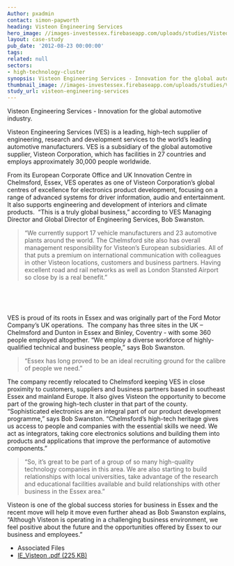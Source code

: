 ```yaml
---
Author: pxadmin
contact: simon-papworth
heading: Visteon Engineering Services
hero_image: //images-investessex.firebaseapp.com/uploads/studies/Visteon_Banner.jpg
layout: case-study
pub_date: '2012-08-23 00:00:00'
tags:
related: null
sectors:
- high-technology-cluster
synopsis: Visteon Engineering Services - Innovation for the global automotive industry.
thumbnail_image: //images-investessex.firebaseapp.com/uploads/studies/Visteon_Tile.jpg
study_url: visteon-engineering-services
---
```


<p>Visteon Engineering Services - Innovation for the global automotive industry.</p><p>Visteon Engineering Services (VES) is a leading, high-tech supplier of engineering, research and development services to the world’s leading automotive manufacturers. VES is a subsidiary of the global automotive supplier, Visteon Corporation, which has facilities in 27 countries and employs approximately 30,000 people worldwide.</p><p>From its European Corporate Office and UK Innovation Centre in Chelmsford, Essex, VES operates as one of Visteon Corporation’s global centres of excellence for electronics product development, focusing on a range of advanced systems for driver information, audio and entertainment. It also supports engineering and development of interiors and climate products.  “This is a truly global business,” according to VES Managing Director and Global Director of Engineering Services, Bob Swanston.</p><blockquote><p>“We currently support 17 vehicle manufacturers and 23 automotive plants around the world. The Chelmsford site also has overall management responsibility for Visteon’s European subsidiaries. All of that puts a premium on international communication with colleagues in other Visteon locations, customers and business partners. Having excellent road and rail networks as well as London Stansted Airport so close by is a real benefit.”</p></blockquote><p> </p><p> </p><p>VES is proud of its roots in Essex and was originally part of the Ford Motor Company’s UK operations.  The company has three sites in the UK – Chelmsford and Dunton in Essex and Binley, Coventry - with some 360 people employed altogether. “We employ a diverse workforce of highly-qualified technical and business people,” says Bob Swanston.</p><blockquote><p>“Essex has long proved to be an ideal recruiting ground for the calibre of people we need.”</p></blockquote><p>The company recently relocated to Chelmsford keeping VES in close proximity to customers, suppliers and business partners based in southeast Essex and mainland Europe. It also gives Visteon the opportunity to become part of the growing high-tech cluster in that part of the county.  “Sophisticated electronics are an integral part of our product development programme,” says Bob Swanston. “Chelmsford’s high-tech heritage gives us access to people and companies with the essential skills we need. We act as integrators, taking core electronics solutions and building them into products and applications that improve the performance of automotive components.”</p><blockquote><p>“So, it’s great to be part of a group of so many high-quality technology companies in this area. We are also starting to build relationships with local universities, take advantage of the research and educational facilities available and build relationships with other business in the Essex area.”</p></blockquote><p>Visteon is one of the global success stories for business in Essex and the recent move will help it move even further ahead as Bob Swanston explains, “Although Visteon is operating in a challenging business environment, we feel positive about the future and the opportunities offered by Essex to our business and employees.”</p> <ul class='downloadable-files'><li class='header'>Associated Files</li><li><a alt='' class='btn' href='//images-investessex.firebaseapp.com/uploads/studies/IE_Visteon.pdf' target='_blank'>IE_Visteon .pdf <span>(225 KB)</span></a></li></ul>